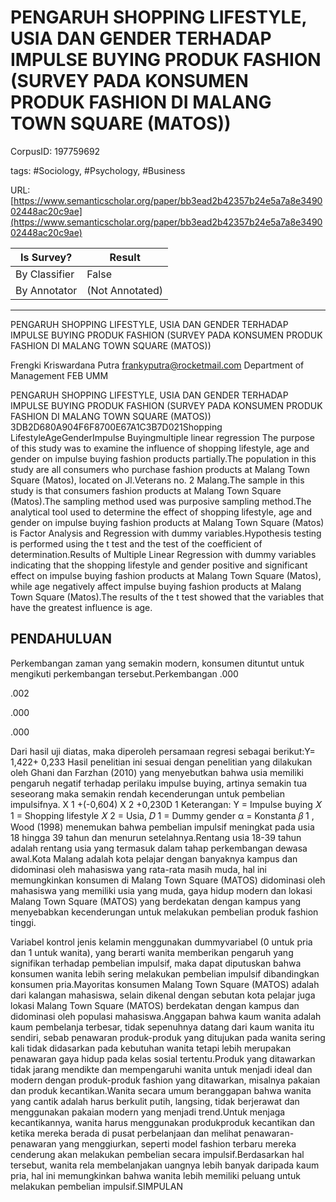 # PENGARUH SHOPPING LIFESTYLE, USIA DAN GENDER TERHADAP IMPULSE BUYING PRODUK FASHION (SURVEY PADA KONSUMEN PRODUK FASHION DI MALANG TOWN SQUARE (MATOS))

CorpusID: 197759692
 
tags: #Sociology, #Psychology, #Business

URL: [https://www.semanticscholar.org/paper/bb3ead2b42357b24e5a7a8e349002448ac20c9ae](https://www.semanticscholar.org/paper/bb3ead2b42357b24e5a7a8e349002448ac20c9ae)
 
| Is Survey?        | Result          |
| ----------------- | --------------- |
| By Classifier     | False |
| By Annotator      | (Not Annotated) |

---

PENGARUH SHOPPING LIFESTYLE, USIA DAN GENDER TERHADAP IMPULSE BUYING PRODUK FASHION (SURVEY PADA KONSUMEN PRODUK FASHION DI MALANG TOWN SQUARE (MATOS))


Frengki Kriswardana Putra frankyputra@rocketmail.com 
Department of Management FEB UMM


PENGARUH SHOPPING LIFESTYLE, USIA DAN GENDER TERHADAP IMPULSE BUYING PRODUK FASHION (SURVEY PADA KONSUMEN PRODUK FASHION DI MALANG TOWN SQUARE (MATOS))
3DB2D680A904F6F8700E67A1C3B7D021Shopping LifestyleAgeGenderImpulse Buyingmultiple linear regression
The purpose of this study was to examine the influence of shopping lifestyle, age and gender on impulse buying fashion products partially.The population in this study are all consumers who purchase fashion products at Malang Town Square (Matos), located on Jl.Veterans no. 2 Malang.The sample in this study is that consumers fashion products at Malang Town Square (Matos).The sampling method used was purposive sampling method.The analytical tool used to determine the effect of shopping lifestyle, age and gender on impulse buying fashion products at Malang Town Square (Matos) is Factor Analysis and Regression with dummy variables.Hypothesis testing is performed using the t test and the test of the coefficient of determination.Results of Multiple Linear Regression with dummy variables indicating that the shopping lifestyle and gender positive and significant effect on impulse buying fashion products at Malang Town Square (Matos), while age negatively affect impulse buying fashion products at Malang Town Square (Matos).The results of the t test showed that the variables that have the greatest influence is age.

## PENDAHULUAN

Perkembangan zaman yang semakin modern, konsumen dituntut untuk mengikuti perkembangan tersebut.Perkembangan  .000

.002

.000

.000

Dari hasil uji diatas, maka diperoleh persamaan regresi sebagai berikut:Y= 1,422+ 0,233 Hasil penelitian ini sesuai dengan penelitian yang dilakukan oleh Ghani dan Farzhan (2010) yang menyebutkan bahwa usia memiliki pengaruh negatif terhadap perilaku impulse buying, artinya semakin tua seseorang maka semakin rendah kecenderungan untuk pembelian impulsifnya.
X 1 +(-0,604) X 2 +0,230D 1 Keterangan: Y = Impulse buying 𝑋 1 = Shopping lifestyle 𝑋 2 = Usia, 𝐷 1 = Dummy gender α = Konstanta 𝛽 1 ,
Wood (1998) menemukan bahwa pembelian impulsif meningkat pada usia 18 hingga 39 tahun dan menurun setelahnya.Rentang usia 18-39 tahun adalah rentang usia yang termasuk dalam tahap perkembangan dewasa awal.Kota Malang adalah kota pelajar dengan banyaknya kampus dan didominasi oleh mahasiswa yang rata-rata masih muda, hal ini memungkinkan konsumen di Malang Town Square (MATOS) didominasi oleh mahasiswa yang memiliki usia yang muda, gaya hidup modern dan lokasi Malang Town Square (MATOS) yang berdekatan dengan kampus yang menyebabkan kecenderungan untuk melakukan pembelian produk fashion tinggi.

Variabel kontrol jenis kelamin menggunakan dummyvariabel (0 untuk pria dan 1 untuk wanita), yang berarti wanita memberikan pengaruh yang signifikan terhadap pembelian impulsif, maka dapat diputuskan bahwa konsumen wanita lebih sering melakukan pembelian impulsif dibandingkan konsumen pria.Mayoritas konsumen Malang Town Square (MATOS) adalah dari kalangan mahasiswa, selain dikenal dengan sebutan kota pelajar juga lokasi Malang Town Square (MATOS) berdekatan dengan
 kampus dan didominasi oleh populasi mahasiswa.Anggapan bahwa kaum wanita adalah kaum pembelanja terbesar, tidak sepenuhnya datang dari kaum wanita itu sendiri, sebab penawaran produk-produk yang ditujukan pada wanita sering kali tidak didasarkan pada kebutuhan wanita tetapi lebih merupakan penawaran gaya hidup pada kelas sosial tertentu.Produk yang ditawarkan tidak jarang mendikte dan mempengaruhi wanita untuk menjadi ideal dan modern dengan produk-produk fashion yang ditawarkan, misalnya pakaian dan produk kecantikan.Wanita secara umum beranggapan bahwa wanita yang cantik adalah harus berkulit putih, langsing, tidak berjerawat dan menggunakan pakaian modern yang menjadi trend.Untuk menjaga kecantikannya, wanita harus menggunakan produkproduk kecantikan dan ketika mereka berada di pusat perbelanjaan dan melihat penawaran-penawaran yang menggiurkan, seperti model fashion terbaru mereka cenderung akan melakukan pembelian secara impulsif.Berdasarkan hal tersebut, wanita rela membelanjakan uangnya lebih banyak daripada kaum pria, hal ini memungkinkan bahwa wanita lebih memiliki peluang untuk melakukan pembelian impulsif.SIMPULAN